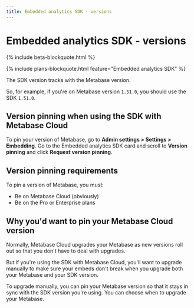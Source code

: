 ```yaml
---
title: Embedded analytics SDK - versions
---
```


# Embedded analytics SDK - versions

{% include beta-blockquote.html %}

{% include plans-blockquote.html feature="Embedded analytics SDK" %}

The SDK version tracks with the Metabase version.

So, for example, if you're on Metabase version `1.51.0`, you should use the SDK `1.51.0`.

## Version pinning when using the SDK with Metabase Cloud

To pin your version of Metabase, go to **Admin settings > Settings > Embedding**. Go to the Embedded analytics SDK card and scroll to **Version pinning** and click **Request version pinning**.

## Version pinning requirements

To pin a version of Metabase, you must:

- Be on Metabase Cloud (obviously)
- Be on the Pro or Enterprise plans

## Why you'd want to pin your Metabase Cloud version

Normally, Metabase Cloud upgrades your Metabase as new versions roll out so that you don't have to deal with upgrades.

But if you're using the SDK with Metabase Cloud, you'll want to upgrade manually to make sure your embeds don't break when you upgrade both your Metabase and your SDK version.

To upgrade manually, you can pin your Metabase version so that it stays in sync with the SDK version you're using. You can choose when to upgrade your Metabase.
